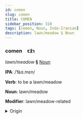 ```yaml
---
id: comen
slug: comen
title: COMEN
sidebar_position: 310
tags: [comen, Noun, Indo-Iranian]
description: lawn/meadow § Noun
---
```


### comen&emsp;<span kind="abugida">ꞇƶ̃ɿ</span>

*lawn/meadow* **§** [Noun](../../tags/Noun)

**IPA**: /ˈt͡ɕɑ.mɛn/

**Verb**: to be a lawn/meadow

**Noun**: lawn/meadow

**Modifier**: lawn/meadow-related

<details>
    <summary>Origin</summary>
    Persian چمن čaman [t͡ʃʰä.mǽn]<br/>
    <em>Indo-Iranian Language Family</em>
</details>